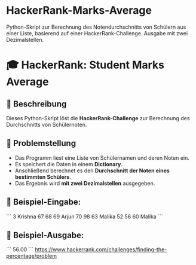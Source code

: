 # HackerRank-Marks-Average
Python-Skript zur Berechnung des Notendurchschnitts von Schülern aus einer Liste, basierend auf einer HackerRank-Challenge. Ausgabe mit zwei Dezimalstellen.

# 🎓 HackerRank: Student Marks Average

## 📝 Beschreibung
Dieses Python-Skript löst die **HackerRank-Challenge** zur Berechnung des Durchschnitts von Schülernoten.

## 🚀 Problemstellung
- Das Programm liest eine Liste von Schülernamen und deren Noten ein.
- Es speichert die Daten in einem **Dictionary**.
- Anschließend berechnet es den **Durchschnitt der Noten eines bestimmten Schülers**.
- Das Ergebnis wird **mit zwei Dezimalstellen** ausgegeben.

## 📌 Beispiel-Eingabe:

\`\`\`
3
Krishna 67 68 69
Arjun 70 98 63
Malika 52 56 60
Malika
\`\`\`

## 📌 Beispiel-Ausgabe:
\`\`\`
56.00
\`\`\`
https://www.hackerrank.com/challenges/finding-the-percentage/problem
